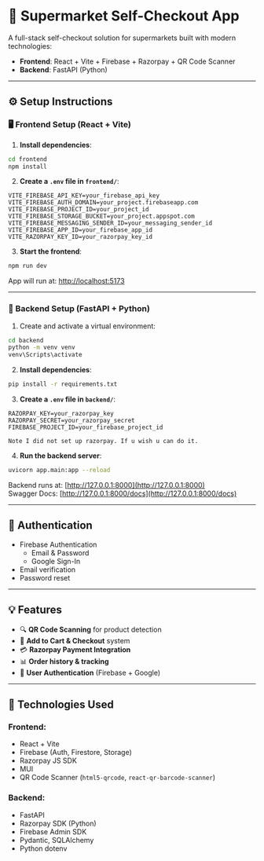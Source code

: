 
# 🛒 Supermarket Self-Checkout App

A full-stack self-checkout solution for supermarkets built with modern technologies:

- **Frontend**: React + Vite + Firebase + Razorpay + QR Code Scanner
- **Backend**: FastAPI (Python)

---

## ⚙️ Setup Instructions

### 🖥️ Frontend Setup (React + Vite)

1. **Install dependencies**:

```bash
cd frontend
npm install
```

2. **Create a `.env` file in `frontend/`**:

```env
VITE_FIREBASE_API_KEY=your_firebase_api_key
VITE_FIREBASE_AUTH_DOMAIN=your_project.firebaseapp.com
VITE_FIREBASE_PROJECT_ID=your_project_id
VITE_FIREBASE_STORAGE_BUCKET=your_project.appspot.com
VITE_FIREBASE_MESSAGING_SENDER_ID=your_messaging_sender_id
VITE_FIREBASE_APP_ID=your_firebase_app_id
VITE_RAZORPAY_KEY_ID=your_razorpay_key_id
```

3. **Start the frontend**:

```bash
npm run dev
```

App will run at: [http://localhost:5173](http://localhost:5173)

---

### 🐍 Backend Setup (FastAPI + Python)

1. Create and activate a virtual environment:

```bash
cd backend
python -m venv venv
venv\Scripts\activate
```

2. **Install dependencies**:

```bash
pip install -r requirements.txt
```

3. **Create a `.env` file in `backend/`**:

```env
RAZORPAY_KEY=your_razorpay_key
RAZORPAY_SECRET=your_razorpay_secret
FIREBASE_PROJECT_ID=your_firebase_project_id

Note I did not set up razorpay. If u wish u can do it.
```

4. **Run the backend server**:

```bash
uvicorn app.main:app --reload
```

Backend runs at: [http://127.0.0.1:8000](http://127.0.0.1:8000)  
Swagger Docs: [http://127.0.0.1:8000/docs](http://127.0.0.1:8000/docs)

---

## 🔐 Authentication

- Firebase Authentication
  - Email & Password
  - Google Sign-In
- Email verification
- Password reset

---

## 💡 Features

- 🔍 **QR Code Scanning** for product detection  
- 🛒 **Add to Cart & Checkout** system  
- 💳 **Razorpay Payment Integration**  
- 📊 **Order history & tracking**  
- 🔐 **User Authentication** (Firebase + Google)  

---

## 🧩 Technologies Used

### Frontend:
- React + Vite
- Firebase (Auth, Firestore, Storage)
- Razorpay JS SDK
- MUI
- QR Code Scanner (`html5-qrcode`, `react-qr-barcode-scanner`)

### Backend:
- FastAPI
- Razorpay SDK (Python)
- Firebase Admin SDK
- Pydantic, SQLAlchemy
- Python dotenv
